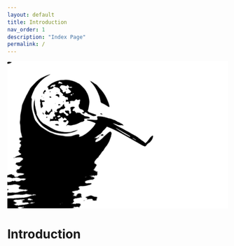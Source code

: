 ```yaml
---
layout: default
title: Introduction
nav_order: 1
description: "Index Page"
permalink: /
---
```


![Mate_BW](assests/images/mate-ge8531d78f_1280.svg)

# Introduction